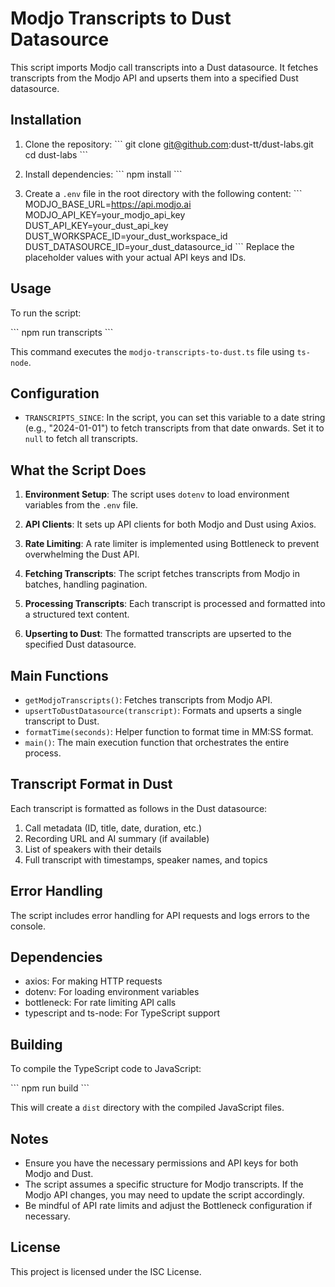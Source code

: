 # Modjo Transcripts to Dust Datasource

This script imports Modjo call transcripts into a Dust datasource. It fetches transcripts from the Modjo API and upserts them into a specified Dust datasource.

## Installation

1. Clone the repository:
   \```
   git clone git@github.com:dust-tt/dust-labs.git
   cd dust-labs
   \```

2. Install dependencies:
   \```
   npm install
   \```

3. Create a `.env` file in the root directory with the following content:
   \```
   MODJO_BASE_URL=https://api.modjo.ai
   MODJO_API_KEY=your_modjo_api_key
   DUST_API_KEY=your_dust_api_key
   DUST_WORKSPACE_ID=your_dust_workspace_id
   DUST_DATASOURCE_ID=your_dust_datasource_id
   \```
   Replace the placeholder values with your actual API keys and IDs.

## Usage

To run the script:

\```
npm run transcripts
\```

This command executes the `modjo-transcripts-to-dust.ts` file using `ts-node`.

## Configuration

- `TRANSCRIPTS_SINCE`: In the script, you can set this variable to a date string (e.g., "2024-01-01") to fetch transcripts from that date onwards. Set it to `null` to fetch all transcripts.

## What the Script Does

1. **Environment Setup**: The script uses `dotenv` to load environment variables from the `.env` file.

2. **API Clients**: It sets up API clients for both Modjo and Dust using Axios.

3. **Rate Limiting**: A rate limiter is implemented using Bottleneck to prevent overwhelming the Dust API.

4. **Fetching Transcripts**: The script fetches transcripts from Modjo in batches, handling pagination.

5. **Processing Transcripts**: Each transcript is processed and formatted into a structured text content.

6. **Upserting to Dust**: The formatted transcripts are upserted to the specified Dust datasource.

## Main Functions

- `getModjoTranscripts()`: Fetches transcripts from Modjo API.
- `upsertToDustDatasource(transcript)`: Formats and upserts a single transcript to Dust.
- `formatTime(seconds)`: Helper function to format time in MM:SS format.
- `main()`: The main execution function that orchestrates the entire process.

## Transcript Format in Dust

Each transcript is formatted as follows in the Dust datasource:

1. Call metadata (ID, title, date, duration, etc.)
2. Recording URL and AI summary (if available)
3. List of speakers with their details
4. Full transcript with timestamps, speaker names, and topics

## Error Handling

The script includes error handling for API requests and logs errors to the console.

## Dependencies

- axios: For making HTTP requests
- dotenv: For loading environment variables
- bottleneck: For rate limiting API calls
- typescript and ts-node: For TypeScript support

## Building

To compile the TypeScript code to JavaScript:

\```
npm run build
\```

This will create a `dist` directory with the compiled JavaScript files.

## Notes

- Ensure you have the necessary permissions and API keys for both Modjo and Dust.
- The script assumes a specific structure for Modjo transcripts. If the Modjo API changes, you may need to update the script accordingly.
- Be mindful of API rate limits and adjust the Bottleneck configuration if necessary.

## License

This project is licensed under the ISC License.
